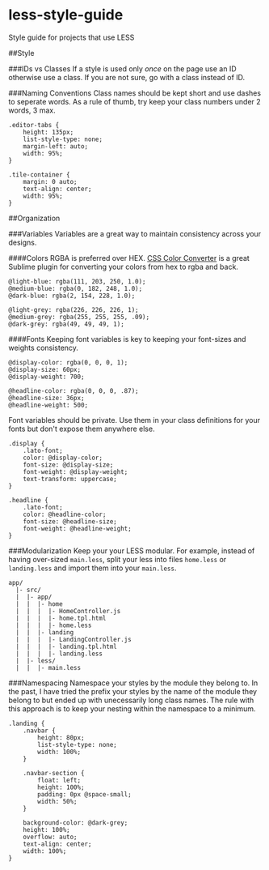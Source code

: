 less-style-guide
================

Style guide for projects that use LESS

##Style

###IDs vs Classes
If a style is used only *once* on the page use an ID otherwise use a class. If you are not sure, go with a class instead of ID. 

###Naming Conventions
Class names should be kept short and use dashes to seperate words. As a rule of thumb, try keep your class numbers under 2 words, 3 max. 

```
.editor-tabs {
	height: 135px;
	list-style-type: none;
	margin-left: auto;
	width: 95%;
}

.tile-container {
	margin: 0 auto;
	text-align: center;
	width: 95%;
}
```

##Organization

###Variables
Variables are a great way to maintain consistency across your designs. 

####Colors
RGBA is preferred over HEX. [CSS Color Converter](https://github.com/TheDutchCoder/ColorConvert) is a great Sublime plugin for converting your colors from hex to rgba and back. 
```
@light-blue: rgba(111, 203, 250, 1.0);
@medium-blue: rgba(0, 182, 248, 1.0);
@dark-blue: rgba(2, 154, 228, 1.0);

@light-grey: rgba(226, 226, 226, 1);
@medium-grey: rgba(255, 255, 255, .09);
@dark-grey: rgba(49, 49, 49, 1);
```

####Fonts
Keeping font variables is key to keeping your font-sizes and weights consistency.
```
@display-color: rgba(0, 0, 0, 1);
@display-size: 60px;
@display-weight: 700;

@headline-color: rgba(0, 0, 0, .87);
@headline-size: 36px;
@headline-weight: 500;
```

Font variables should be private. Use them in your class definitions for your fonts but don't expose them anywhere else. 
```
.display {
    .lato-font;
    color: @display-color;
    font-size: @display-size;
    font-weight: @display-weight;
    text-transform: uppercase;
}

.headline {
    .lato-font;
    color: @headline-color;
    font-size: @headline-size;
    font-weight: @headline-weight;
}
```


###Modularization
Keep your your LESS modular. For example, instead of having over-sized `main.less`, split your less into files `home.less` or `landing.less` and import them into your `main.less`. 

```
app/
  |- src/
  |  |- app/
  |  |  |- home
  |  |  |  |- HomeController.js
  |  |  |  |- home.tpl.html  
  |  |  |  |- home.less
  |  |  |- landing
  |  |  |  |- LandingController.js
  |  |  |  |- landing.tpl.html  
  |  |  |  |- landing.less
  |  |- less/
  |  |  |- main.less
```

###Namespacing
Namespace your styles by the module they belong to. In the past, I have tried the prefix your styles by the name of the module they belong to but ended up with unecessarily long class names. The rule with this approach is to keep your nesting within the namespace to a minimum.

```
.landing {
	.navbar {
		height: 80px;
		list-style-type: none;
		width: 100%;
	}
	
	.navbar-section {
		float: left;
		height: 100%;
		padding: 0px @space-small;
		width: 50%;
	}
	
	background-color: @dark-grey;
	height: 100%;
	overflow: auto;
	text-align: center;
	width: 100%;
}
```


